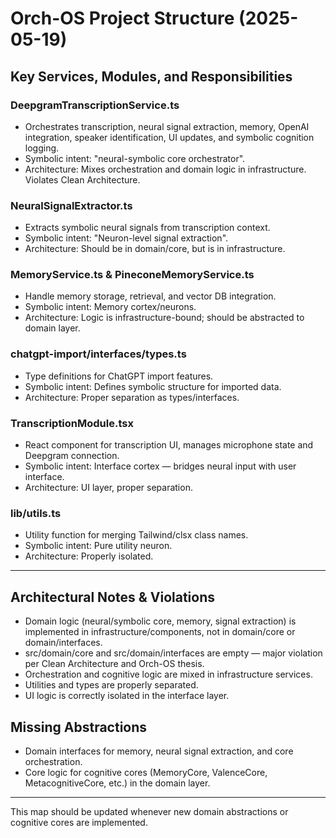 # Orch-OS Project Structure (2025-05-19)

## Key Services, Modules, and Responsibilities

### DeepgramTranscriptionService.ts
- Orchestrates transcription, neural signal extraction, memory, OpenAI integration, speaker identification, UI updates, and symbolic cognition logging.
- Symbolic intent: "neural-symbolic core orchestrator".
- Architecture: Mixes orchestration and domain logic in infrastructure. Violates Clean Architecture.

### NeuralSignalExtractor.ts
- Extracts symbolic neural signals from transcription context.
- Symbolic intent: "Neuron-level signal extraction".
- Architecture: Should be in domain/core, but is in infrastructure.

### MemoryService.ts & PineconeMemoryService.ts
- Handle memory storage, retrieval, and vector DB integration.
- Symbolic intent: Memory cortex/neurons.
- Architecture: Logic is infrastructure-bound; should be abstracted to domain layer.

### chatgpt-import/interfaces/types.ts
- Type definitions for ChatGPT import features.
- Symbolic intent: Defines symbolic structure for imported data.
- Architecture: Proper separation as types/interfaces.

### TranscriptionModule.tsx
- React component for transcription UI, manages microphone state and Deepgram connection.
- Symbolic intent: Interface cortex — bridges neural input with user interface.
- Architecture: UI layer, proper separation.

### lib/utils.ts
- Utility function for merging Tailwind/clsx class names.
- Symbolic intent: Pure utility neuron.
- Architecture: Properly isolated.

---

## Architectural Notes & Violations
- Domain logic (neural/symbolic core, memory, signal extraction) is implemented in infrastructure/components, not in domain/core or domain/interfaces.
- src/domain/core and src/domain/interfaces are empty — major violation per Clean Architecture and Orch-OS thesis.
- Orchestration and cognitive logic are mixed in infrastructure services.
- Utilities and types are properly separated.
- UI logic is correctly isolated in the interface layer.

## Missing Abstractions
- Domain interfaces for memory, neural signal extraction, and core orchestration.
- Core logic for cognitive cores (MemoryCore, ValenceCore, MetacognitiveCore, etc.) in the domain layer.

---

This map should be updated whenever new domain abstractions or cognitive cores are implemented.

